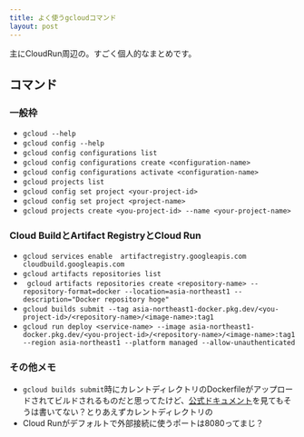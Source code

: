 ```yaml
---
title: よく使うgcloudコマンド
layout: post
---
```


主にCloudRun周辺の。すごく個人的なまとめです。

## コマンド
### 一般枠
- `gcloud --help`
- `gcloud config --help`
- `gcloud config configurations list`
- `gcloud config configurations create <configuration-name>`
- `gcloud config configurations activate <configuration-name>`
- `gcloud projects list`
- `gcloud config set project <your-project-id>`
- `gcloud config set project <project-name>`
- `gcloud projects create <you-project-id> --name <your-project-name>`


### Cloud BuildとArtifact RegistryとCloud Run
- `gcloud services enable  artifactregistry.googleapis.com cloudbuild.googleapis.com`
- `gcloud artifacts repositories list`
- ` gcloud artifacts repositories create <repository-name> --repository-format=docker --location=asia-northeast1 --description="Docker repository hoge"`
- `gcloud builds submit --tag asia-northeast1-docker.pkg.dev/<you-project-id>/<repository-name>/<image-name>:tag1`
- `gcloud run deploy <service-name> --image asia-northeast1-docker.pkg.dev/<you-project-id>/<repository-name>/<image-name>:tag1 --region asia-northeast1 --platform managed --allow-unauthenticated`


### その他メモ
- `gcloud builds submit`時にカレントディレクトリのDockerfileがアップロードされてビルドされるものだと思ってたけど、[公式ドキュメント](https://cloud.google.com/sdk/gcloud/reference/builds/submit)を見てもそうは書いてない？とりあえずカレントディレクトリの
- Cloud Runがデフォルトで外部接続に使うポートは8080ってまじ？

